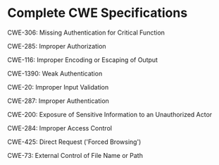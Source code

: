 

# Complete CWE Specifications

CWE-306: Missing Authentication for Critical Function

CWE-285: Improper Authorization

CWE-116: Improper Encoding or Escaping of Output

CWE-1390: Weak Authentication

CWE-20: Improper Input Validation

CWE-287: Improper Authentication

CWE-200: Exposure of Sensitive Information to an Unauthorized Actor

CWE-284: Improper Access Control

CWE-425: Direct Request ('Forced Browsing')

CWE-73: External Control of File Name or Path